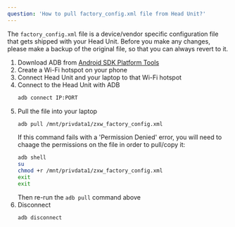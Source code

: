 ```yaml
---
question: 'How to pull factory_config.xml file from Head Unit?'
---
```

The `factory_config.xml` file is a device/vendor specific configuration file that gets shipped with your Head Unit. Before you make any changes, please make a backup of the original file, so that you can always revert to it.

1. Download ADB from [Android SDK Platform Tools](https://developer.android.com/tools/releases/platform-tools)
2. Create a Wi-Fi hotspot on your phone
3. Connect Head Unit and your laptop to that Wi-Fi hotspot
4. Connect to the Head Unit with ADB
    ```sh
    adb connect IP:PORT
    ```
5. Pull the file into your laptop
    ```sh
    adb pull /mnt/privdata1/zxw_factory_config.xml
    ```
    If this command fails with a 'Permission Denied' error, you will need to chaage the permissions on the file in order to pull/copy it:
   ```sh
   adb shell
   su
   chmod +r /mnt/privdata1/zxw_factory_config.xml
   exit
   exit
   ```
   Then re-run the `adb pull` command above
6. Disconnect
    ```sh
    adb disconnect
    ```
